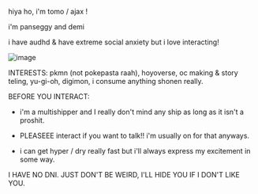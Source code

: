 

hiya ho, i'm tomo / ajax ! 

i'm panseggy and demi

i have audhd & have extreme social anxiety but i love interacting!



![image](https://github.com/tomodachiis/tomodachiis/assets/159076662/1be1757a-288d-4dda-bf0d-64f9a0c66262)


INTERESTS: pkmn (not pokepasta raah), hoyoverse, oc making & story teling, yu-gi-oh, digimon, i consume anything shonen really.

BEFORE YOU INTERACT: 

- i'm a multishipper and I really don't mind any ship as long as it isn't a proshit.

- PLEASEEE interact if you want to talk!! i'm usually on for that anyways.

- i can get hyper / dry really fast but i'll always express my excitement in some way.

I HAVE NO DNI. JUST DON'T BE WEIRD, I'LL HIDE YOU IF I DON'T LIKE YOU.


